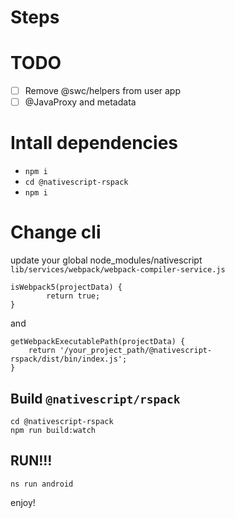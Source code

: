 # Steps

# TODO
-  [ ] Remove @swc/helpers from user app
-  [ ] @JavaProxy and metadata

# Intall dependencies
- `npm i`
- `cd @nativescript-rspack`
- `npm i`


# Change cli

update your global node_modules/nativescript `lib/services/webpack/webpack-compiler-service.js`
```
isWebpack5(projectData) {
        return true;
}
```

and

```
getWebpackExecutablePath(projectData) {
    return '/your_project_path/@nativescript-rspack/dist/bin/index.js';
}

```

## Build `@nativescript/rspack`
```
cd @nativescript-rspack
npm run build:watch
```

## RUN!!!
`ns run android`

enjoy!